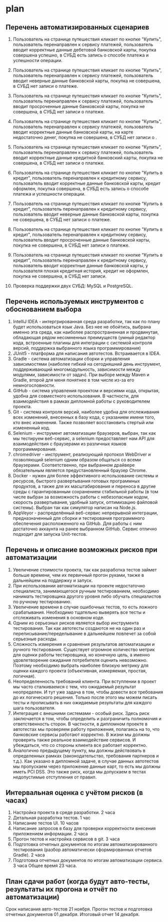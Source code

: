 # plan

## Перечень автоматизированных сценариев

1. Пользователь на странице путешествия кликает по кнопке "Купить", пользователь перенаправлен к сервису платежей, пользователь вводит корректные данные дебетовой банковской карты, покупка совершена успешно, в СУБД есть запись о способе платежа и успешности операции.  

2. Пользователь на странице путешествия кликает по кнопке "Купить", пользователь перенаправлен к сервису платежей, пользователь вводит неверные данные банковской карты, покупка не совершена, в СУБД нет записи о платеже.

3. Пользователь на странице путешествия кликает по кнопке "Купить", пользователь перенаправлен к сервису платежей, пользователь вводит просроченные данные банковской карты, покупка не совершена, в СУБД нет записи о платеже.

4. Пользователь на странице путешествия кликает по кнопке "Купить", пользователь перенаправлен к сервису платежей, пользователь вводит корректные данные банковской карты, на карте недостаточно денег, покупка не совершена, в СУБД нет записи о .

5. Пользователь на странице путешествия кликает по кнопке "Купить", пользователь перенаправлен к сервису платежей, пользователь вводит корректные данные кредитной банковский карты, покупка не совершена, в СУБД нет записи о платеже.

6. Пользователь на странице путешествия кликает по кнопке "Купить в кредит", пользователь перенаправлен к кредитному сервису, пользователь вводит корректные данные банковской карты, кредит оформлен, покупка совершена, в СУБД есть запись о способе платежа и успешности операции.

7. Пользователь на странице путешествия кликает по кнопке "Купить в кредит", пользователь перенаправлен к кредитному сервису, пользователь вводит неверные данные банковской карты, покупка не совершена, в СУБД нет записи о платеже.

8. Пользователь на странице путешествия кликает по кнопке "Купить в кредит", пользователь перенаправлен к кредитному сервису, пользователь вводит просроченные данные банковской карты, покупка не совершена, в СУБД нет записи о платеже.

9. Пользователь на странице путешествия кликает по кнопке "Купить в кредит", пользователь перенаправлен к кредитному сервису, пользователь вводит корректные данные банковской карты, у пользователя плохая кредитная история, кредит не оформлен, покупка не совершена, в СУБД нет записи.

10. Проверка поддержки двух СУБД: MySQL и PostgreSQL.


## Перечень используемых инструментов с обоснованием выбора
1. IntelliJ IDEA - интергрированная среда разработки, так как по плану будет использоваться язык Java. Без нее не обойтись, выбрана именно эта среда, как наиболее распространенная и продвинутая, обладающая рядом несомненных преимуществ (умный редактор кода, встроенные плагины для интеграции с системой контроля версий, поддержка выбранного языка программирования)
2. JUnit5 - платформа для написания автотестов. Встраивается в IDEA.
3. Gradle - система автоматизации сборки и управления зависимостями (наиболее гибкий на сегодняшний день инструмент, поддерживающий многомодульность, зависимости между модулями, зависимости от задач). При выборе между Maven и Gradle, второй для меня понятнее в том числе из-за его немногословности.
4. GitHub - система управления проектом и версиями кода, открытая, удобна для совместного использования. В частности, для взаимодействия в рамках дипломной работы с руководителем проекта.
5. Git - система контроля версий, наиболее удобна для отслеживания всех изменений, внесенных в базу кода, с указанием имени того, кто внес изменения. Также позволяет восстановить стертый или измененный код.
6. Selenium - инструмент автоматизации браузеров, выбран, так как мы тестируем веб-сервис, а selenium предоставляет нам API для взаимодействия с браузерами из различных языков программирования.
7. chromedriver - инструмент, реализующий протокол WebDriver и позволяющий selenium одним образом общаться со всеми браузерами. Соответственно, при выбранном драйвере обязательным является предустановленный браузер  Chrome.
8. Docker - нужен для более эффективного использование системы и ресурсов, быстрого развертывания готовых программных продуктов, а также для их масштабирования и переноса в другие среды с гарантированным сохранением стабильной работы (в том числе выбран за возможность работы с небезопасным кодом, скорость развертывания, удобный запуск, оптимизацию файловой системы). Выбран так как симулятор написан на Node.js.
9. AppVeyor - распределённый веб-сервис непрерывной интеграции, предназначенный для сборки и тестирования программного обеспечения расположенного на GitHub. Для работы с ним достаточно аккаунта на ранее выбранном GitHub. Сервис отлично подходит для запуска Unit-тестов.


## Перечень и описание возможных рисков при автоматизации
1. Увеличение стоимости проекта, так как разработка тестов займет больше времени, чем их первичный прогон руками, также в дальнейшем на поддержку и запуск.
2. При использовании автоматизации на проекте недостаточно специалиста, занимающегося ручным тестированием, необходимо нанимать тестировщика другого уровня либо обучать специалистов по ручному тестированию.
3. Увеличение времени в случае ошибочных тестов, то есть ложного срабатывания. Необходимо тщательно выверять все тесты и отслеживать изменения в основном коде.
4. Одним из серьезных рисков является выбор инструмента тестирования. Так как автотесты создаются не на один раз и переписывание/переделывание в дальнейшем повлечет за собой серьезные расходы.
5. Сложность измерения и сравнения результатов автоматизации и ручного тестирования. Существует огромное количество метрик для оценки работы тестировщика, но конечную цель, а именно удовлетворение ожидания потребителя оценить невозможно. Поэтому необходимо выбрать наиболее близкую метрику для оценки каждого проекта (объективная, измеряемая, простая, логичная).
6. Неопределенность требований клиента. При вступлении в проект мы часто сталкиваемся с тем, что ожидаемый результат неопределен. И тут уже задача в том, чтобы довести все требования до их логического решения. Только после этого мы можем писать тесты и прописывать в них ожидаемые результаты для каждого шага пользователя.
7. Интеграция с внешними системами - особый риск. Здесь риск заключается в том, чтобы определить и разграничить полномочия и ответственность сторон. В частности, в дипломном проекте в автотестах мы проверяем работу приложения, полагаясь на то, что банковские сервисы работают корректно. В жизни мы должны проверять также реальное взаимодействие сервисов. И убеждаться, что со стороны клиента все работает корректно.
8. Аналогично предыдущему пункту, мы должны действовать в определенных рамках (законодательство, требования партнеров и т.д.). Как указано в дипломной задаче, в случае данных автотестов мы пропускаем через приложение данные карт, то есть мы должны иметь PCI DSS. Это также риск, когда мы допускаем в тестах недопустимые отступления от правил.


## Интервальная оценка с учётом рисков (в часах)
1. Настройка проекта в среде разработки. 2 часа
2. Детальная разработка тестов. 1 час
3. Написание тестов UI. 10 часов
4. Написание запросов в базу для проверки корректности внесения приложением информации. 2 часа
5. Прогон тестов и настройка сервисов в git. 3 часа
6. Подготовка отчетных документов по итогам автоматизированного тестирования (разбор автоматически сформированных отчетов Gradle). 2 часа
7. Подготовка отчетных документов по итогам автоматизации сервиса. 3 часа
Общее время 23 часа.

## План сдачи работ (когда будут авто-тесты, результаты их прогона и отчёт по автоматизации)
Срок написания авто-тестов 21 ноября.
Прогон тестов и подготовка отчетных документов 01 декабря.
Итоговый отчет 14 декабря.
